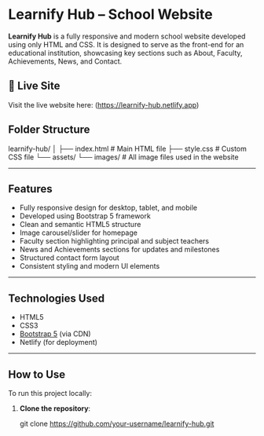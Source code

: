 # Learnify Hub – School Website

**Learnify Hub** is a fully responsive and modern school website developed using only HTML and CSS. It is designed to serve as the front-end for an educational institution, showcasing key sections such as About, Faculty, Achievements, News, and Contact.

## 🔗 Live Site

Visit the live website here: (https://learnify-hub.netlify.app)

## Folder Structure

learnify-hub/
│
├── index.html # Main HTML file
├── style.css # Custom CSS file
└── assets/
└── images/ # All image files used in the website

---

## Features

- Fully responsive design for desktop, tablet, and mobile
- Developed using Bootstrap 5 framework
- Clean and semantic HTML5 structure
- Image carousel/slider for homepage
- Faculty section highlighting principal and subject teachers
- News and Achievements sections for updates and milestones
- Structured contact form layout
- Consistent styling and modern UI elements

---

## Technologies Used

- HTML5  
- CSS3  
- [Bootstrap 5](https://getbootstrap.com/) (via CDN)  
- Netlify (for deployment)

---

## How to Use

To run this project locally:

1. **Clone the repository**:
   
   git clone https://github.com/your-username/learnify-hub.git


